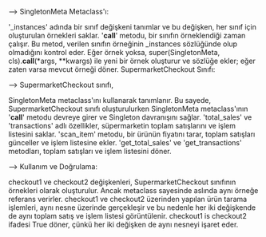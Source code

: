 --> SingletonMeta Metaclass'ı:

'_instances' adında bir sınıf değişkeni tanımlar ve bu değişken, her sınıf için oluşturulan örnekleri saklar.
'__call__' metodu, bir sınıfın örneklendiği zaman çalışır. Bu metod, verilen sınıfın örneğinin _instances sözlüğünde olup olmadığını kontrol eder. Eğer örnek yoksa, super(SingletonMeta, cls).__call__(*args, **kwargs) ile yeni bir örnek oluşturur ve sözlüğe ekler; eğer zaten varsa mevcut örneği döner.
SupermarketCheckout Sınıfı:

--> SupermarketCheckout sınıfı,

SingletonMeta metaclass'ını kullanarak tanımlanır. Bu sayede, SupermarketCheckout sınıfı oluşturulurken SingletonMeta metaclass'ının '__call__' metodu devreye girer ve Singleton davranışını sağlar.
'total_sales' ve 'transactions' adlı özellikler, süpermarketin toplam satışlarını ve işlem listesini saklar.
'scan_item' metodu, bir ürünün fiyatını tarar, toplam satışları günceller ve işlem listesine ekler.
'get_total_sales' ve 'get_transactions' metodları, toplam satışları ve işlem listesini döner.

--> Kullanım ve Doğrulama:

checkout1 ve checkout2 değişkenleri, SupermarketCheckout sınıfının örnekleri olarak oluşturulur. Ancak metaclass sayesinde aslında aynı örneğe referans verirler.
checkout1 ve checkout2 üzerinden yapılan ürün tarama işlemleri, aynı nesne üzerinde gerçekleşir ve bu nedenle her iki değişkende de aynı toplam satış ve işlem listesi görüntülenir.
checkout1 is checkout2 ifadesi True döner, çünkü her iki değişken de aynı nesneyi işaret eder.
